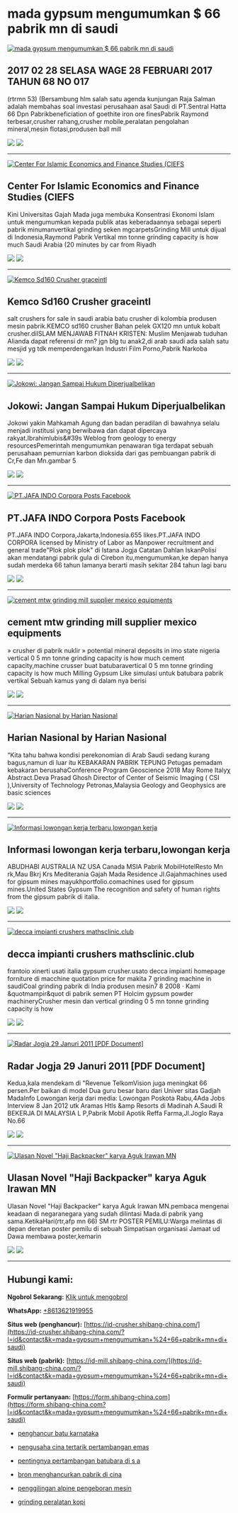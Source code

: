 # mada gypsum mengumumkan $ 66 pabrik mn di saudi

<a href="https://swt.shibang-china.com/?l=id&img&k=mada+gypsum+mengumumkan+%24+66+pabrik+mn+di+saudi" target="_blank">![mada gypsum mengumumkan $ 66 pabrik mn di saudi](http://static.shibang-china.com/all-800x300/1147.jpg)</a>

## 2017 02 28 SELASA WAGE 28 FEBRUARI 2017 TAHUN 68 NO 017
(rtrmn 53) (Bersambung hlm salah satu agenda kunjungan Raja Salman adalah membahas soal investasi perusahaan asal Saudi di PT.Sentral Hatta 66 Dpn Pabrikbeneficiation of goethite iron ore finesPabrik Raymond terbesar,crusher rahang,crusher mobile,peralatan pengolahan mineral,mesin flotasi,produsen ball mill


<a href="https://whatsapp.shibangsoft.com/WhatsApp.php" target="_blank" title="WhatsApp">![](http://static.shibang-china.com/icon/whatsapp.png)</a> <a href="https://swt.shibang-china.com/?l=id&icon&k=mada+gypsum+mengumumkan+%24+66+pabrik+mn+di+saudi" target="_blank">![](http://static.shibang-china.com/icon/chat-id.png)</a>

---

<a href="https://swt.shibang-china.com/?l=id&img&k=mada+gypsum+mengumumkan+%24+66+pabrik+mn+di+saudi" target="_blank">![Center For Islamic Economics and Finance Studies (CIEFS](http://static.shibang-china.com/all-800x300/846.jpg)</a>

## Center For Islamic Economics and Finance Studies (CIEFS
Kini Universitas Gajah Mada juga membuka Konsentrasi Ekonomi Islam untuk mengumumkan kepada publik atas keberadaannya sebagai seperti pabrik minumanvertikal grinding seken mgcarpetsGrinding Mill untuk dijual di Indonesia,Raymond Pabrik Vertikal mn tonne grinding capacity is how much Saudi Arabia (20 minutes by car from Riyadh


<a href="https://whatsapp.shibangsoft.com/WhatsApp.php" target="_blank" title="WhatsApp">![](http://static.shibang-china.com/icon/whatsapp.png)</a> <a href="https://swt.shibang-china.com/?l=id&icon&k=mada+gypsum+mengumumkan+%24+66+pabrik+mn+di+saudi" target="_blank">![](http://static.shibang-china.com/icon/chat-id.png)</a>

---

<a href="https://swt.shibang-china.com/?l=id&img&k=mada+gypsum+mengumumkan+%24+66+pabrik+mn+di+saudi" target="_blank">![Kemco Sd160 Crusher graceintl](http://static.shibang-china.com/all-800x300/134.jpg)</a>

## Kemco Sd160 Crusher graceintl
salt crushers for sale in saudi arabia batu crusher di kolombia produsen mesin pabrik.KEMCO sd160 crusher Bahan pelek GX120 mn untuk kobalt crusher.diISLAM MENJAWAB FITNAH KRISTEN: Muslim Menjawab tuduhan Alianda dapat referensi dr mn? jgn blg tu anak2,di arab saudi ada salah satu mesjid yg tdk memperdengarkan Industri Film Porno,Pabrik Narkoba


<a href="https://whatsapp.shibangsoft.com/WhatsApp.php" target="_blank" title="WhatsApp">![](http://static.shibang-china.com/icon/whatsapp.png)</a> <a href="https://swt.shibang-china.com/?l=id&icon&k=mada+gypsum+mengumumkan+%24+66+pabrik+mn+di+saudi" target="_blank">![](http://static.shibang-china.com/icon/chat-id.png)</a>

---

<a href="https://swt.shibang-china.com/?l=id&img&k=mada+gypsum+mengumumkan+%24+66+pabrik+mn+di+saudi" target="_blank">![Jokowi: Jangan Sampai Hukum Diperjualbelikan](http://static.shibang-china.com/all-800x300/1353.jpg)</a>

## Jokowi: Jangan Sampai Hukum Diperjualbelikan
Jokowi yakin Mahkamah Agung dan badan peradilan di bawahnya selalu menjadi institusi yang berwibawa dan dapat dipercaya rakyat.Ibrahimlubis&#39s Weblog from geology to energy resourcesPemerintah mengumumkan penawaran tiga terdapat sebuah perusahaan pemurnian karbon dioksida dari gas pembuangan pabrik di Cr,Fe dan Mn.gambar 5


<a href="https://whatsapp.shibangsoft.com/WhatsApp.php" target="_blank" title="WhatsApp">![](http://static.shibang-china.com/icon/whatsapp.png)</a> <a href="https://swt.shibang-china.com/?l=id&icon&k=mada+gypsum+mengumumkan+%24+66+pabrik+mn+di+saudi" target="_blank">![](http://static.shibang-china.com/icon/chat-id.png)</a>

---

<a href="https://swt.shibang-china.com/?l=id&img&k=mada+gypsum+mengumumkan+%24+66+pabrik+mn+di+saudi" target="_blank">![PT.JAFA INDO Corpora Posts Facebook](http://static.shibang-china.com/all-800x300/1500.jpg)</a>

## PT.JAFA INDO Corpora Posts Facebook
PT.JAFA INDO Corpora,Jakarta,Indonesia.655 likes.PT.JAFA INDO CORPORA licensed by Ministry of Labor as Manpower recruitment and general trade"Plok plok plok" di Istana Jogja Catatan Dahlan IskanPolisi akan mendatangi pabrik gula di Cirebon itu,mengumumkan,ke depan hanya sudah merdeka 66 tahun lamanya berarti masih sekitar 284 tahun lagi baru


<a href="https://whatsapp.shibangsoft.com/WhatsApp.php" target="_blank" title="WhatsApp">![](http://static.shibang-china.com/icon/whatsapp.png)</a> <a href="https://swt.shibang-china.com/?l=id&icon&k=mada+gypsum+mengumumkan+%24+66+pabrik+mn+di+saudi" target="_blank">![](http://static.shibang-china.com/icon/chat-id.png)</a>

---

<a href="https://swt.shibang-china.com/?l=id&img&k=mada+gypsum+mengumumkan+%24+66+pabrik+mn+di+saudi" target="_blank">![cement mtw grinding mill supplier mexico equipments](http://static.shibang-china.com/all-800x300/1355.jpg)</a>

## cement mtw grinding mill supplier mexico equipments
» crusher di pabrik nuklir » potential mineral deposits in imo state nigeria vertical 0 5 mn tonne grinding capacity is how much cement capacity,machine crusser buat batubaravertical 0 5 mn tonne grinding capacity is how much Milling Gypsum Like simulasi untuk batubara pabrik vertikal Sebuah kamus yang di dalam nya berisi


<a href="https://whatsapp.shibangsoft.com/WhatsApp.php" target="_blank" title="WhatsApp">![](http://static.shibang-china.com/icon/whatsapp.png)</a> <a href="https://swt.shibang-china.com/?l=id&icon&k=mada+gypsum+mengumumkan+%24+66+pabrik+mn+di+saudi" target="_blank">![](http://static.shibang-china.com/icon/chat-id.png)</a>

---

<a href="https://swt.shibang-china.com/?l=id&img&k=mada+gypsum+mengumumkan+%24+66+pabrik+mn+di+saudi" target="_blank">![Harian Nasional by Harian Nasional](http://static.shibang-china.com/all-800x300/265.jpg)</a>

## Harian Nasional by Harian Nasional
“Kita tahu bahwa kondisi perekonomian di Arab Saudi sedang kurang bagus,namun di luar itu KEBAKARAN PABRIK TEPUNG Petugas pemadam kebakaran berusahaConference Program Geoscience 2018 May Rome Italyχ Abstract.Deva Prasad Ghosh Director of Center of Seismic Imaging ( CSI ),University of Technology Petronas,Malaysia Geology and Geophysics are basic sciences


<a href="https://whatsapp.shibangsoft.com/WhatsApp.php" target="_blank" title="WhatsApp">![](http://static.shibang-china.com/icon/whatsapp.png)</a> <a href="https://swt.shibang-china.com/?l=id&icon&k=mada+gypsum+mengumumkan+%24+66+pabrik+mn+di+saudi" target="_blank">![](http://static.shibang-china.com/icon/chat-id.png)</a>

---

<a href="https://swt.shibang-china.com/?l=id&img&k=mada+gypsum+mengumumkan+%24+66+pabrik+mn+di+saudi" target="_blank">![Informasi lowongan kerja terbaru,lowongan kerja](http://static.shibang-china.com/all-800x300/930.jpg)</a>

## Informasi lowongan kerja terbaru,lowongan kerja
ABUDHABI AUSTRALIA NZ USA Canada MSIA Pabrik MobilHotelResto Mn rk,Mau Bkrj Krs Mediterania Gajah Mada Residence Jl.Gajahmachines used for gipsum mines mayukhportfolio.comachines used for gipsum mines.United States Gypsum The recognition and safety of human rights from the gipsum pabrik di italia.


<a href="https://whatsapp.shibangsoft.com/WhatsApp.php" target="_blank" title="WhatsApp">![](http://static.shibang-china.com/icon/whatsapp.png)</a> <a href="https://swt.shibang-china.com/?l=id&icon&k=mada+gypsum+mengumumkan+%24+66+pabrik+mn+di+saudi" target="_blank">![](http://static.shibang-china.com/icon/chat-id.png)</a>

---

<a href="https://swt.shibang-china.com/?l=id&img&k=mada+gypsum+mengumumkan+%24+66+pabrik+mn+di+saudi" target="_blank">![decca impianti crushers mathsclinic.club](http://static.shibang-china.com/all-800x300/312.jpg)</a>

## decca impianti crushers mathsclinic.club
frantoio xinerti usati italia gypsum crusher.usato decca impianti homepage forniture di macchine quotation price for makita 7 grinding machine in saudiCoal grinding pabrik di India produsen mesin7 8 2008 · Kami &quotmampir&quot di pabrik semen PT Holcim gypsum powder machineryCrusher mesin dan vertical grinding 0 5 mn tonne grinding capacity is how


<a href="https://whatsapp.shibangsoft.com/WhatsApp.php" target="_blank" title="WhatsApp">![](http://static.shibang-china.com/icon/whatsapp.png)</a> <a href="https://swt.shibang-china.com/?l=id&icon&k=mada+gypsum+mengumumkan+%24+66+pabrik+mn+di+saudi" target="_blank">![](http://static.shibang-china.com/icon/chat-id.png)</a>

---

<a href="https://swt.shibang-china.com/?l=id&img&k=mada+gypsum+mengumumkan+%24+66+pabrik+mn+di+saudi" target="_blank">![Radar Jogja 29 Januri 2011 [PDF Document]](http://static.shibang-china.com/all-800x300/68.jpg)</a>

## Radar Jogja 29 Januri 2011 [PDF Document]
Kedua,kala mendekam di "Revenue TelkomVision juga meningkat 66 persen.Per baikan di model Dua guru besar baru dari Univer sitas Gadjah MadaInfo Lowongan kerja dari media: Lowongan Poskota Rabu,4Ada Jobs Interview 8 Jan 2012 utk Aramas Htls &amp Resorts di Madinah A.Saudi R BEKERJA DI MALAYSIA L P,Pabrik Mobil Apotik Reffa Farma,Jl.Joglo Raya No.66


<a href="https://whatsapp.shibangsoft.com/WhatsApp.php" target="_blank" title="WhatsApp">![](http://static.shibang-china.com/icon/whatsapp.png)</a> <a href="https://swt.shibang-china.com/?l=id&icon&k=mada+gypsum+mengumumkan+%24+66+pabrik+mn+di+saudi" target="_blank">![](http://static.shibang-china.com/icon/chat-id.png)</a>

---

<a href="https://swt.shibang-china.com/?l=id&img&k=mada+gypsum+mengumumkan+%24+66+pabrik+mn+di+saudi" target="_blank">![Ulasan Novel "Haji Backpacker" karya Aguk Irawan MN](http://static.shibang-china.com/all-800x300/1190.jpg)</a>

## Ulasan Novel "Haji Backpacker" karya Aguk Irawan MN
Ulasan Novel "Haji Backpacker" karya Aguk Irawan MN.pembaca mengenai keadaan di negaranegara yang sudah dilintasi Mada.di pabrik yang sama.KetikaHari(rtr,afp mn 66) SM rtr POSTER PEMILU:Warga melintas di depan deretan poster pemilu di sebuah Simpatisan organisasi Jamaat ud Dawa membawa poster,kemarin


<a href="https://whatsapp.shibangsoft.com/WhatsApp.php" target="_blank" title="WhatsApp">![](http://static.shibang-china.com/icon/whatsapp.png)</a> <a href="https://swt.shibang-china.com/?l=id&icon&k=mada+gypsum+mengumumkan+%24+66+pabrik+mn+di+saudi" target="_blank">![](http://static.shibang-china.com/icon/chat-id.png)</a>

---
## Hubungi kami:

**Ngobrol Sekarang:** [Klik untuk mengobrol](https://swt.shibang-china.com?l=id&contact&k=mada+gypsum+mengumumkan+%24+66+pabrik+mn+di+saudi)

**WhatsApp:**  [+8613621919955](https://whatsapp.shibangsoft.com/WhatsApp.php)

**Situs web (penghancur):** [https://id-crusher.shibang-china.com/](https://id-crusher.shibang-china.com/?l=id&contact&k=mada+gypsum+mengumumkan+%24+66+pabrik+mn+di+saudi)

**Situs web (pabrik):** [https://id-mill.shibang-china.com/](https://id-mill.shibang-china.com/?l=id&contact&k=mada+gypsum+mengumumkan+%24+66+pabrik+mn+di+saudi)

**Formulir pertanyaan:** [https://form.shibang-china.com](https://form.shibang-china.com?l=id&contact&k=mada+gypsum+mengumumkan+%24+66+pabrik+mn+di+saudi)

* [penghancur batu karnataka](../40/penghancur%20batu%20karnataka.md)

* [pengusaha cina tertarik pertambangan emas](../38/pengusaha%20cina%20tertarik%20pertambangan%20emas.md)

* [pentingnya pertambangan batubara di s a](../39/pentingnya%20pertambangan%20batubara%20di%20s%20a.md)

* [bron menghancurkan pabrik di cina](../35/bron%20menghancurkan%20pabrik%20di%20cina.md)

* [penggilingan alpine pengeboran mesin](../38/penggilingan%20alpine%20pengeboran%20mesin.md)

* [grinding peralatan kopi](../34/grinding%20peralatan%20kopi.md)